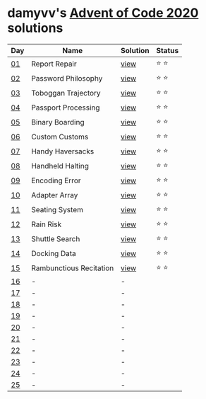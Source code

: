 # damyvv's [Advent of Code 2020](https://adventofcode.com/2020) solutions

|Day|Name|Solution|Status|
|---|---|---|---|
|[01](https://adventofcode.com/2020/day/1)|Report Repair|[view](/day1.rb)|⭐ ⭐|
|[02](https://adventofcode.com/2020/day/2)|Password Philosophy|[view](/day2.rb)|⭐ ⭐|
|[03](https://adventofcode.com/2020/day/3)|Toboggan Trajectory|[view](/day3.rb)|⭐ ⭐|
|[04](https://adventofcode.com/2020/day/4)|Passport Processing|[view](/day4.rb)|⭐ ⭐|
|[05](https://adventofcode.com/2020/day/5)|Binary Boarding|[view](/day5.rb)|⭐ ⭐|
|[06](https://adventofcode.com/2020/day/6)|Custom Customs|[view](/day6.rb)|⭐ ⭐|
|[07](https://adventofcode.com/2020/day/7)|Handy Haversacks|[view](/day6.rb)|⭐ ⭐|
|[08](https://adventofcode.com/2020/day/8)|Handheld Halting|[view](/day8.rb)|⭐ ⭐|
|[09](https://adventofcode.com/2020/day/9)|Encoding Error|[view](/day9.rb)|⭐ ⭐|
|[10](https://adventofcode.com/2020/day/10)|Adapter Array|[view](/day10.rb)|⭐ ⭐|
|[11](https://adventofcode.com/2020/day/11)|Seating System|[view](/day11.rb)|⭐ ⭐|
|[12](https://adventofcode.com/2020/day/12)|Rain Risk|[view](/day12.rb)|⭐ ⭐|
|[13](https://adventofcode.com/2020/day/13)|Shuttle Search|[view](/day13.rb)|⭐ ⭐|
|[14](https://adventofcode.com/2020/day/14)|Docking Data|[view](/day14.rb)|⭐ ⭐|
|[15](https://adventofcode.com/2020/day/15)|Rambunctious Recitation|[view](/day15.rb)|⭐ ⭐|
|[16](https://adventofcode.com/2020/day/16)|-|-||
|[17](https://adventofcode.com/2020/day/17)|-|-||
|[18](https://adventofcode.com/2020/day/18)|-|-||
|[19](https://adventofcode.com/2020/day/19)|-|-||
|[20](https://adventofcode.com/2020/day/20)|-|-||
|[21](https://adventofcode.com/2020/day/21)|-|-||
|[22](https://adventofcode.com/2020/day/22)|-|-||
|[23](https://adventofcode.com/2020/day/23)|-|-||
|[24](https://adventofcode.com/2020/day/24)|-|-||
|[25](https://adventofcode.com/2020/day/25)|-|-||
